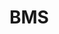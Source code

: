 # BMS
 
<!-- Beekeeper Management System is designed to help beekeepers manage the amount of data handled each day , allowing them to concentrate on their beekeeping side of their business ,This system can keep track of Bees/QueenBees/Hives/Apiaries/Stock/Sales/Customers , and Most Importantly Beekeepers ! -->
